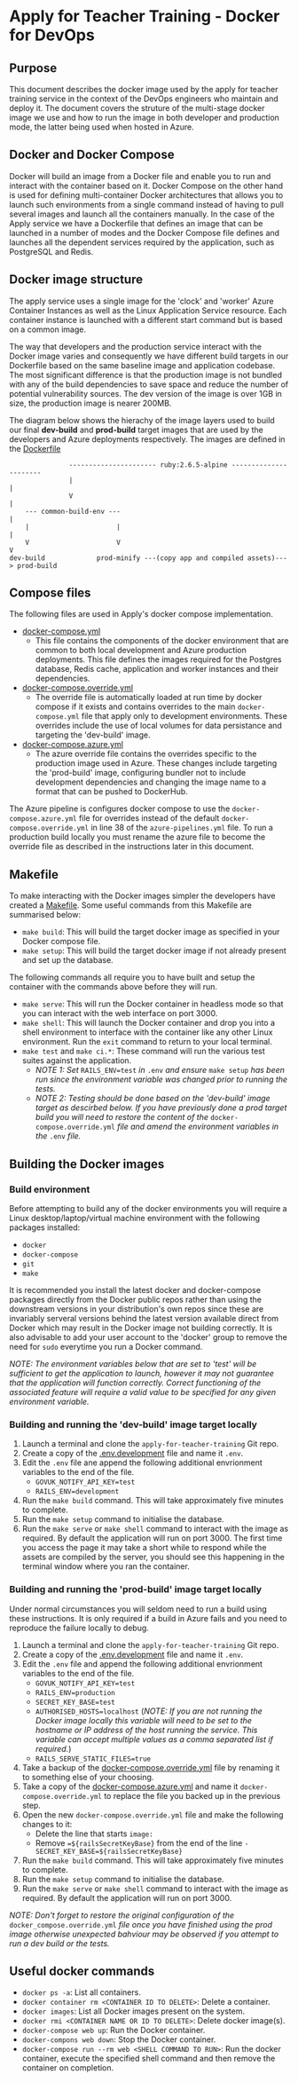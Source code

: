 # Apply for Teacher Training - Docker for DevOps

## Purpose

This document describes the docker image used by the apply for teacher training service in the context of the DevOps engineers who maintain and deploy it. The document covers the struture of the multi-stage docker image we use and how to run the image in both developer and production mode, the latter being used when hosted in Azure.

## Docker and Docker Compose

Docker will build an image from a Docker file and enable you to run and interact with the container based on it. Docker Compose on the other hand is used for defining multi-container Docker architectures that allows you to launch such environments from a single command instead of having to pull several images and launch all the containers manually. In the case of the Apply service we have a Dockerfile that defines an image that can be launched in a number of modes and the Docker Compose file defines and launches all the dependent services required by the application, such as PostgreSQL and Redis.

## Docker image structure

The apply service uses a single image for the 'clock' and 'worker' Azure Container Instances as well as the Linux Application Service resource. Each container instance is launched with a different start command but is based on a common image.

The way that developers and the production service interact with the Docker image varies and consequently we have different build targets in our Dockerfile based on the same baseline image and application codebase. The most significant difference is that the production image is not bundled with any of the build dependencies to save space and reduce the number of potential vulnerability sources. The dev version of the image is over 1GB in size, the production image is nearer 200MB.

The diagram below shows the hierachy of the image layers used to build our final **dev-build** and **prod-build** target images that are used by the developers and Azure deployments respectively. The images are defined in the [Dockerfile](../Dockerfile)

```
               ---------------------- ruby:2.6.5-alpine ----------------------
               |                                                             |
               V                                                             |
    --- common-build-env ---                                                 |
    |                      |                                                 |
    V                      V                                                 V
dev-build             prod-minify ---(copy app and compiled assets)---> prod-build
```
## Compose files

The following files are used in Apply's docker compose implementation.

- [docker-compose.yml](../docker-compose.yml)
  - This file contains the components of the docker environment that are common to both local development and Azure production deployments. This file defines the images required for the Postgres database, Redis cache, application and worker instances and their dependencies.
- [docker-compose.override.yml](../docker-compose.override.yml)
  - The override file is automatically loaded at run time by docker compose if it exists and contains overrides to the main `docker-compose.yml` file that apply only to development environments. These overrides include the use of local volumes for data persistance and targeting the 'dev-build' image.
- [docker-compose.azure.yml](../docker-compose.azure.yml)
  - The azure override file contains the overrides specific to the production image used in Azure. These changes include targeting the 'prod-build' image, configuring bundler not to include development dependencies and changing the image name to a format that can be pushed to DockerHub.

The Azure pipeline is configures docker compose to use the `docker-compose.azure.yml` file for overrides instead of the default `docker-compose.override.yml` in line 38 of the `azure-pipelines.yml` file. To run a production build locally you must rename the azure file to become the override file as described in the instructions later in this document.

## Makefile

To make interacting with the Docker images simpler the developers have created a [Makefile](../Makefile). Some useful commands from this Makefile are summarised below:
- `make build`: This will build the target docker image as specified in your Docker compose file.
- `make setup`: This will build the target docker image if not already present and set up the database.

The following commands all require you to have built and setup the container with the commands above before they will run.
- `make serve`: This will run the Docker container in headless mode so that you can interact with the web interface on port 3000.
- `make shell`: This will launch the Docker container and drop you into a shell environment to interface with the container like any other Linux environment. Run the `exit` command to return to your local terminal.
- `make test` and `make ci.*`: These command will run the various test suites against the application.
   - _NOTE 1: Set_ `RAILS_ENV=test` _in_ `.env` _and ensure_ `make setup` _has been run since the environment variable was changed prior to running the tests._
   - _NOTE 2: Testing should be done based on the 'dev-build' image target as descirbed below. If you have previously done a prod target build you will need to restore the content of the_ `docker-compose.override.yml` _file and amend the environment variables in the_ `.env` _file._

## Building the Docker images

### Build environment

Before attempting to build any of the docker environments you will require a Linux desktop/laptop/virtual machine environment with the following packages installed:
- `docker`
- `docker-compose`
- `git`
- `make`

It is recommended you install the latest docker and docker-compose packages directly from the Docker public repos rather than using the downstream versions in your distribution's own repos since these are invariably serveral versions behind the latest version available direct from Docker which may result in the Docker image not building correctly. It is also advisable to add your user account to the 'docker' group to remove the need for `sudo` everytime you run a Docker command.

_NOTE: The environment variables below that are set to 'test' will be sufficient to get the application to launch, however it may not guarantee that the application will function correctly. Correct functioning of the associated feature will require a valid value to be specified for any given environment variable._

### Building and running the 'dev-build' image target locally

1. Launch a terminal and clone the `apply-for-teacher-training` Git repo.
1. Create a copy of the [.env.development](../.env.development) file and name it `.env`.
1. Edit the `.env` file ane append the following additional envrionment variables to the end of the file.
   - `GOVUK_NOTIFY_API_KEY=test`
   - `RAILS_ENV=development`
1. Run the `make build` command. This will take approximately five minutes to complete.
1. Run the `make setup` command to initialise the database.
1. Run the `make serve` or `make shell` command to interact with the image as required. By default the application will run on port 3000. The first time you access the page it may take a short while to respond while the assets are compiled by the server, you should see this happening in the terminal window where you ran the container.

### Building and running the 'prod-build' image target locally

Under normal circumstances you will seldom need to run a build using these instructions. It is only required if a build in Azure fails and you need to reproduce the failure locally to debug.

1. Launch a terminal and clone the `apply-for-teacher-training` Git repo.
1. Create a copy of the [.env.development](../.env.development) file and name it `.env`.
1. Edit the `.env` file and append the following additional envrionment variables to the end of the file.
   - `GOVUK_NOTIFY_API_KEY=test`
   - `RAILS_ENV=production`
   - `SECRET_KEY_BASE=test`
   - `AUTHORISED_HOSTS=localhost` (_NOTE: If you are not running the Docker image locally this variable will need to be set to the hostname or IP address of the host running the service. This variable can accept multiple values as a comma separated list if required._)
   - `RAILS_SERVE_STATIC_FILES=true`
1. Take a backup of the [docker-compose.override.yml](../docker-compose.override.yml) file by renaming it to something else of your choosing.
1. Take a copy of the [docker-compose.azure.yml](../docker-compose.azure.yml) and name it `docker-compose.override.yml` to replace the file you backed up in the previous step.
1. Open the new `docker-compose.override.yml` file and make the following changes to it:
   - Delete the line that starts `image:` 
   - Remove `=${railsSecretKeyBase}` from the end of the line `- SECRET_KEY_BASE=${railsSecretKeyBase}`
1. Run the `make build` command. This will take approximately five minutes to complete.
1. Run the `make setup` command to initialise the database.
1. Run the `make serve` or `make shell` command to interact with the image as required. By default the application will run on port 3000.

_NOTE: Don't forget to restore the original configuration of the_ `docker_compose.override.yml` _file once you have finished using the prod image otherwise unexpected bahviour may be observed if you attempt to run a dev build or the tests._

## Useful docker commands

- `docker ps -a`: List all containers.
- `docker container rm <CONTAINER ID TO DELETE>`: Delete a container.
- `docker images`: List all Docker images present on the system.
- `docker rmi <CONTAINER NAME OR ID TO DELETE>`: Delete docker image(s).
- `docker-compose web up`: Run the Docker container.
- `docker-compons web down`: Stop the Docker container.
- `docker-compose run --rm web <SHELL COMMAND TO RUN>`: Run the docker container, execute the specified shell command and then remove the container on completion.
